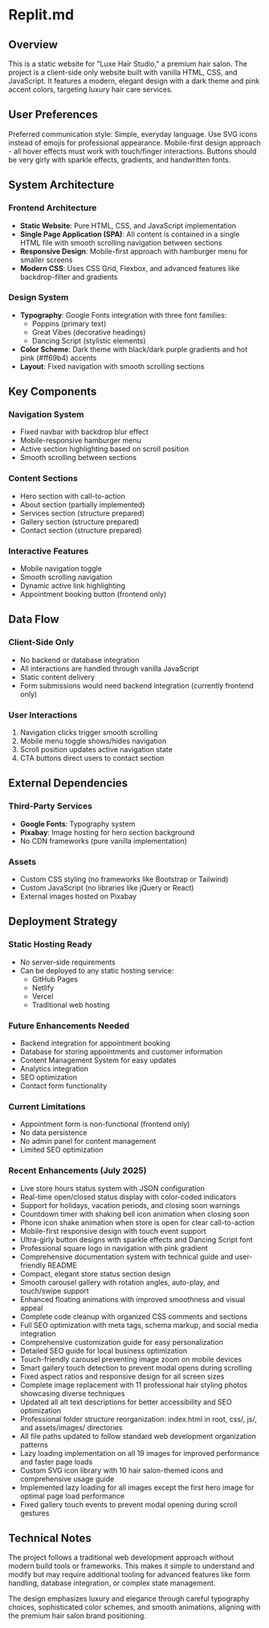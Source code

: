 # Replit.md

## Overview

This is a static website for "Luxe Hair Studio," a premium hair salon. The project is a client-side only website built with vanilla HTML, CSS, and JavaScript. It features a modern, elegant design with a dark theme and pink accent colors, targeting luxury hair care services.

## User Preferences

Preferred communication style: Simple, everyday language.
Use SVG icons instead of emojis for professional appearance.
Mobile-first design approach - all hover effects must work with touch/finger interactions.
Buttons should be very girly with sparkle effects, gradients, and handwritten fonts.

## System Architecture

### Frontend Architecture
- **Static Website**: Pure HTML, CSS, and JavaScript implementation
- **Single Page Application (SPA)**: All content is contained in a single HTML file with smooth scrolling navigation between sections
- **Responsive Design**: Mobile-first approach with hamburger menu for smaller screens
- **Modern CSS**: Uses CSS Grid, Flexbox, and advanced features like backdrop-filter and gradients

### Design System
- **Typography**: Google Fonts integration with three font families:
  - Poppins (primary text)
  - Great Vibes (decorative headings)
  - Dancing Script (stylistic elements)
- **Color Scheme**: Dark theme with black/dark purple gradients and hot pink (#ff69b4) accents
- **Layout**: Fixed navigation with smooth scrolling sections

## Key Components

### Navigation System
- Fixed navbar with backdrop blur effect
- Mobile-responsive hamburger menu
- Active section highlighting based on scroll position
- Smooth scrolling between sections

### Content Sections
- Hero section with call-to-action
- About section (partially implemented)
- Services section (structure prepared)
- Gallery section (structure prepared)
- Contact section (structure prepared)

### Interactive Features
- Mobile navigation toggle
- Smooth scrolling navigation
- Dynamic active link highlighting
- Appointment booking button (frontend only)

## Data Flow

### Client-Side Only
- No backend or database integration
- All interactions are handled through vanilla JavaScript
- Static content delivery
- Form submissions would need backend integration (currently frontend only)

### User Interactions
1. Navigation clicks trigger smooth scrolling
2. Mobile menu toggle shows/hides navigation
3. Scroll position updates active navigation state
4. CTA buttons direct users to contact section

## External Dependencies

### Third-Party Services
- **Google Fonts**: Typography system
- **Pixabay**: Image hosting for hero section background
- No CDN frameworks (pure vanilla implementation)

### Assets
- Custom CSS styling (no frameworks like Bootstrap or Tailwind)
- Custom JavaScript (no libraries like jQuery or React)
- External images hosted on Pixabay

## Deployment Strategy

### Static Hosting Ready
- No server-side requirements
- Can be deployed to any static hosting service:
  - GitHub Pages
  - Netlify
  - Vercel
  - Traditional web hosting

### Future Enhancements Needed
- Backend integration for appointment booking
- Database for storing appointments and customer information
- Content Management System for easy updates
- Analytics integration
- SEO optimization
- Contact form functionality

### Current Limitations
- Appointment form is non-functional (frontend only)
- No data persistence
- No admin panel for content management
- Limited SEO optimization

### Recent Enhancements (July 2025)
- Live store hours status system with JSON configuration
- Real-time open/closed status display with color-coded indicators
- Support for holidays, vacation periods, and closing soon warnings
- Countdown timer with shaking bell icon animation when closing soon
- Phone icon shake animation when store is open for clear call-to-action
- Mobile-first responsive design with touch event support
- Ultra-girly button designs with sparkle effects and Dancing Script font
- Professional square logo in navigation with pink gradient
- Comprehensive documentation system with technical guide and user-friendly README
- Compact, elegant store status section design
- Smooth carousel gallery with rotation angles, auto-play, and touch/swipe support
- Enhanced floating animations with improved smoothness and visual appeal
- Complete code cleanup with organized CSS comments and sections
- Full SEO optimization with meta tags, schema markup, and social media integration
- Comprehensive customization guide for easy personalization
- Detailed SEO guide for local business optimization
- Touch-friendly carousel preventing image zoom on mobile devices
- Smart gallery touch detection to prevent modal opens during scrolling
- Fixed aspect ratios and responsive design for all screen sizes
- Complete image replacement with 11 professional hair styling photos showcasing diverse techniques
- Updated all alt text descriptions for better accessibility and SEO optimization
- Professional folder structure reorganization: index.html in root, css/, js/, and assets/images/ directories
- All file paths updated to follow standard web development organization patterns
- Lazy loading implementation on all 19 images for improved performance and faster page loads
- Custom SVG icon library with 10 hair salon-themed icons and comprehensive usage guide
- Implemented lazy loading for all images except the first hero image for optimal page load performance
- Fixed gallery touch events to prevent modal opening during scroll gestures

## Technical Notes

The project follows a traditional web development approach without modern build tools or frameworks. This makes it simple to understand and modify but may require additional tooling for advanced features like form handling, database integration, or complex state management.

The design emphasizes luxury and elegance through careful typography choices, sophisticated color schemes, and smooth animations, aligning with the premium hair salon brand positioning.
